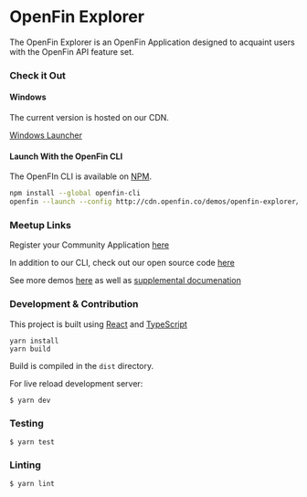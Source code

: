 # OpenFin Explorer

The OpenFin Explorer is an OpenFin Application designed to acquaint users with the OpenFin API feature set.

### Check it Out

#### Windows

The current version is hosted on our CDN.

[Windows Launcher](https://install.openfin.co/download?fileName=OpenFinExplorer&config=http%3A%2F%2Fcdn.openfin.co%2Fdemos%2Fopenfin-explorer%2Fapp.json)

#### Launch With the OpenFin CLI

The OpenFIn CLI is available on [NPM](https://www.npmjs.com/package/openfin-cli).

```bash
npm install --global openfin-cli
openfin --launch --config http://cdn.openfin.co/demos/openfin-explorer/app.json
```

### Meetup Links

Register your Community Application [here](https://openfin.co/community-edition/)

In addition to our CLI, check out our open source code [here](https://github.com/hadoukenio/)

See more demos [here](https://openfin.co/tutorial-directory/) as well as [supplemental documenation](https://openfin.co/developers/documentation-2/)

### Development & Contribution

This project is built using [React](https://facebook.github.io/react/) and [TypeScript](https://www.typescriptlang.org/)

```shell
yarn install
yarn build
```

Build is compiled in the `dist` directory.

For live reload development server:

`$ yarn dev`

### Testing

`$ yarn test`

### Linting

`$ yarn lint`
